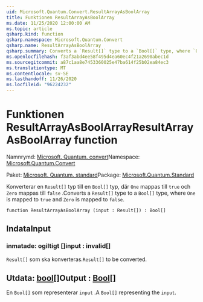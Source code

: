 ```yaml
---
uid: Microsoft.Quantum.Convert.ResultArrayAsBoolArray
title: Funktionen ResultArrayAsBoolArray
ms.date: 11/25/2020 12:00:00 AM
ms.topic: article
qsharp.kind: function
qsharp.namespace: Microsoft.Quantum.Convert
qsharp.name: ResultArrayAsBoolArray
qsharp.summary: Converts a `Result[]` type to a `Bool[]` type, where `One` is mapped to `true` and `Zero` is mapped to `false`.
ms.openlocfilehash: f3af3abd4ee58f495d4ea60ec4f21a2690abec1d
ms.sourcegitcommit: a87c1aa8e7453360025e47ba614f25b02ea84ec3
ms.translationtype: MT
ms.contentlocale: sv-SE
ms.lasthandoff: 11/26/2020
ms.locfileid: "96224232"
---
```

# <a name="resultarrayasboolarray-function"></a><span data-ttu-id="cd4af-102">Funktionen ResultArrayAsBoolArray</span><span class="sxs-lookup"><span data-stu-id="cd4af-102">ResultArrayAsBoolArray function</span></span>

<span data-ttu-id="cd4af-103">Namnrymd: [Microsoft. Quantum. convert](xref:Microsoft.Quantum.Convert)</span><span class="sxs-lookup"><span data-stu-id="cd4af-103">Namespace: [Microsoft.Quantum.Convert](xref:Microsoft.Quantum.Convert)</span></span>

<span data-ttu-id="cd4af-104">Paket: [Microsoft. Quantum. standard](https://nuget.org/packages/Microsoft.Quantum.Standard)</span><span class="sxs-lookup"><span data-stu-id="cd4af-104">Package: [Microsoft.Quantum.Standard](https://nuget.org/packages/Microsoft.Quantum.Standard)</span></span>


<span data-ttu-id="cd4af-105">Konverterar en `Result[]` typ till en `Bool[]` typ, där `One` mappas till `true` och `Zero` mappas till `false` .</span><span class="sxs-lookup"><span data-stu-id="cd4af-105">Converts a `Result[]` type to a `Bool[]` type, where `One` is mapped to `true` and `Zero` is mapped to `false`.</span></span>

```qsharp
function ResultArrayAsBoolArray (input : Result[]) : Bool[]
```


## <a name="input"></a><span data-ttu-id="cd4af-106">Indata</span><span class="sxs-lookup"><span data-stu-id="cd4af-106">Input</span></span>

### <a name="input--__invalidresult__"></a><span data-ttu-id="cd4af-107">inmatade: __ogiltigt <Result>__[]</span><span class="sxs-lookup"><span data-stu-id="cd4af-107">input : __invalid<Result>__[]</span></span>

<span data-ttu-id="cd4af-108">`Result[]` som ska konverteras.</span><span class="sxs-lookup"><span data-stu-id="cd4af-108">`Result[]` to be converted.</span></span>



## <a name="output--bool"></a><span data-ttu-id="cd4af-109">Utdata: [bool](xref:microsoft.quantum.lang-ref.bool)[]</span><span class="sxs-lookup"><span data-stu-id="cd4af-109">Output : [Bool](xref:microsoft.quantum.lang-ref.bool)[]</span></span>

<span data-ttu-id="cd4af-110">En `Bool[]` som representerar `input` .</span><span class="sxs-lookup"><span data-stu-id="cd4af-110">A `Bool[]` representing the `input`.</span></span>